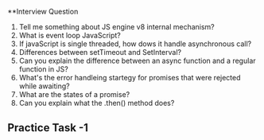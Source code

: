 **Interview Question
1. Tell me something about JS engine v8 internal mechanism?
2. What is event loop JavaScript?
3. If javaScript is single threaded, how dows it handle asynchronous call?
4. Differences between setTimeout and SetInterval?
5. Can you explain the difference between an async function and a regular function in JS?
6. What's the error handleing startegy for promises that were rejected while awaiting?
7. What are the states of a promise?
8. Can you explain what the .then() method does?



## Practice Task -1
